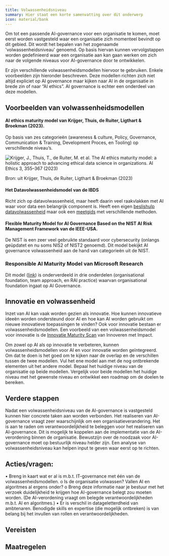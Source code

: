 ```yaml
---
title: Volwassenheidsniveau
summary: Hier staat een korte samenvatting over dit onderwerp
icon: material/bank
---
```


Om tot een passende AI-governance voor een organisatie te komen, moet eerst worden vastgesteld waar een organisatie zich momenteel bevindt op dit gebied. Dit wordt het bepalen van het zogenaamde 'volwassenheidsniveau' genoemd. Op basis hiervan kunnen vervolgstappen worden gedefinieerd waar een organisatie aan kan gaan werken om zich naar de volgende niveaus voor AI-governance door te ontwikkelen. 

Er zijn verschillende volwassenheidsmodellen hiervoor te gebruiken. Enkele voorbeelden zijn hieronder beschreven. Deze modellen richten zich niet altijd expliciet op AI governance maar kijken naar AI in de organisatie in brede zin of naar “AI ethics”. AI governance is echter een onderdeel van deze modellen.

## Voorbeelden van volwassenheidsmodellen

#### AI ethics maturity model van Krijger, Thuis, de Ruiter, Ligthart & Broekman (2023).
Op basis van zes categorieën (awareness & culture, Policy, Governance, Communication & Training, Development Proces, en Tooling) op verschillende niveau’s. 

![Krijger, J., Thuis, T., de Ruiter, M. et al. The AI ethics maturity model: a holistic approach to advancing ethical data science in organizations. AI Ethics 3, 355–367 (2023)](https://github.com/user-attachments/assets/07860cdc-9d6c-46f4-aace-cfcdf71e114d)

Bron: uit Krijger, Thuis, de Ruiter, Ligthart & Broekman (2023) 

#### Het Datavolwassenheidsmodel van de IBDS
Richt zich op datavolwassenheid, maar heeft daarin veel raakvlakken met AI waar voor data een belangrijk component is. Heeft een eigen [beslishulp datavolwassenheid](https://realisatieibds.nl/groups/view/c23ab74c-adb4-424e-917d-773a37968efe/kenniscentrum-van-de-ibds/wiki/view/2447d2a8-6c48-468d-9739-00772688853f/beslishulp-datavolwassenheid) maar ook een [meetgids](https://realisatieibds.nl/page/view/ad94d97c-4d48-443c-aedd-235b2d0ca8b6/wegwijzer-volwassenheidsmodellen) met verschillende methoden.

#### Flexible Maturity Model for AI Governance Based on the NIST AI Risk Management Framework van de IEEE-USA.
De NIST is een zeer veel gebruikte standaard voor cybersecurity (onlangs geüpdatet en nu soms NIS2 of NIST2 genoemd). Dit model bekijkt AI governance volwassenheid aan de hand van categorieën uit de NIST.

### Responsible AI Maturity Model van Microsoft Research
Dit model ([link](https://www.microsoft.com/en-us/research/publication/responsible-ai-maturity-model/)) is onderverdeeld in drie onderdelen (organisational foundation, team approach, en RAI practice) waarvan organisational foundation ingaat op AI Governance. 

## Innovatie en volwassenheid

Inzet van AI kan vaak worden gezien als innovatie. Hoe kunnen innovatieve ideeën worden ondersteund door AI en hoe kan AI worden gebruikt om nieuwe innovatieve toepassingen te vinden? Ook voor innovatie bestaan er volwassenheidsmodellen. Een voorbeeld van een volwassenheidsmodel voor innovatie is de [Innovatie Maturity Scan](https://www.rijksorganisatieodi.nl/innoveren-met-impact/onze-services/innovatie-maturity-scan) van Innoveren met Impact. 
 
Om zowel op AI als op innovatie te verbeteren, kunnen volwassenheidsmodellen voor AI en voor innovatie worden geïntegreerd. Om dat te doen is het goed om te kijken naar de overlap en de verschillen tussen de twee modellen. Vul het ene model aan met de nog ontbrekende elementen uit het andere model. Bepaal het huidige niveau van de organisatie op beide modellen. Vergelijk voor beide modellen het huidige niveau met het gewenste niveau en ontwikkel een roadmap om de doelen te bereiken. 

## Verdere stappen
Nadat een volwassenheidsniveau van de AI-governance is vastgesteld kunnen hier concrete taken aan worden verbonden. Het realiseren van AI-governance vraagt zeer waarschijnlijk om een organisatieverandering. Het is aan te raden om verantwoordelijkheid te beleggen voor het realiseren van AI-governance. Dit is mogelijk te koppelen aan de implementatie van de AI-verordening binnen de organisatie. Bewustzijn over de noodzaak voor AI-governance moet op bestuurlijk niveau helder zijn. Een analyse van volwassenheidsniveau kan helpen input te geven waar eerst op te richten.

## Acties/vragen:
•	Breng in kaart wat er al is m.b.t. IT-governance met één van de volwassenheidsmodellen.
o	Is de organisatie volwassen? Vallen AI en algoritmes al ergens onder? 
o	Breng deze informatie naar je bestuur met het verzoek duidelijkheid te krijgen hoe AI-governance belegt zou moeten worden. (De AI-verordening vraagt om belegde verantwoordelijkheden m.b.t. AI en algoritmes.)
•	Er is verschil in datageletterdheid van ambtenaren. Benodigde skills en expertise (die mogelijk ontbreken) is van belang bij het invullen van rollen en verantwoordelijkheden.

 


## Vereisten

<!-- list_vereisten_1 bouwblok/governance -->

## Maatregelen

<!-- list_maatregelen_1 bouwblok/governance -->
